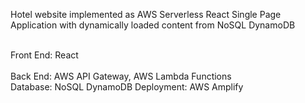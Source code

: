 Hotel website implemented as AWS Serverless React Single Page Application 
with dynamically loaded content from NoSQL DynamoDB


<br>Front End:  React</br>
<br>Back End: AWS API Gateway, AWS Lambda Functions </br>
Database: NoSQL DynamoDB
Deployment: AWS Amplify 
